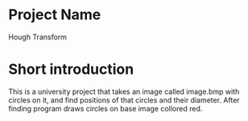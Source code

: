 # Project Name

Hough Transform

# Short introduction

This is a university project that takes an image called image.bmp with circles on it, and find positions of that circles and their diameter. After finding program draws circles on base image collored red.
